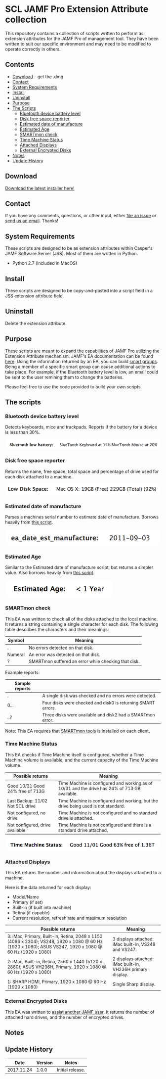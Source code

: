 # SCL JAMF Pro Extension Attribute collection

This repository contains a collection of scripts written to perform as extension attributes for the JAMF Pro of management tool. They have been written to suit our specific environment and may need to be modified to operate correctly in others. 

## Contents

* [Download](#download) - get the .dmg
* [Contact](#contact)
* [System Requirements](#system-requirements)
* [Install](#install)
* [Uninstall](#uninstall)
* [Purpose](#purpose)
* [The Scripts](#scripts)
  * [Bluetooth device battery level](#bluetooth-device-battery-level)
  * [Disk free space reporter](#disk-free-space-reporter)
  * [Estimated date of manufacture](#estimated-date-of-manufacture)
  * [Estimated Age](#estimated-age)
  * [SMARTmon check](#smartmon-check)
  * [Time Machine Status](#time-machine-status)
  * [Attached Displays](#attached-displays)
  * [External Encrypted Disks](#external-encrypted-disks)
* [Notes](#notes)
* [Update History](#update-history)

## Download

[Download the latest installer here!](../../releases/)

## Contact

If you have any comments, questions, or other input, either [file an issue](../../issues) or [send us an email](mailto:mlib-its-mac-github@lists.utah.edu). Thanks!

## System Requirements
These scripts are designed to be as extension attributes within Casper's JAMF Software Server (JSS). Most of them are written in Python.

* Python 2.7 (included in MacOS)

## Install

These scripts are designed to be copy-and-pasted into a script field in a JSS extension attribute field.

## Uninstall

Delete the extension attribute.

## Purpose

These scripts are meant to expand the capabilities of JAMF Pro utilizing the Extension Attribute mechanism. JAMF's EA documentation can be found [here](http://docs.jamf.com/10.0.0/jamf-pro/administrator-guide/Computer_Extension_Attributes.html). Using the information returned by an EA, you can build [smart groups](http://docs.jamf.com/10.0.0/jamf-pro/administrator-guide/Smart_Computer_Groups.html). Being a member of a specific smart group can cause additional actions to take place. For example, if the Bluetooth battery level is low, an email could be sent to the user remining them to change the batteries.

Please feel free to use the code provided to build your own scripts.

## The scripts

### Bluetooth device battery level

Detects keyboards, mice and trackpads. Reports if the battery for a device is less than 30%.

![Bluetooth battery display](imgs/bluetooth.png)



### Disk free space reporter

Returns the name, free space, total space and percentage of drive used for each disk attached to a machine.

![](imgs/diskspace.png)



### Estimated date of manufacture

Parses a machines serial number to estimate date of manufacture. Borrows heavily from [this script](https://github.com/pudquick/pyMacWarranty/blob/master/getwarranty.py).

![](imgs/manufacturedate.png)



### Estimated Age

Similar to the Estimated date of manufacture script, but returns a simpler value. Also borrows heavily from [this script](https://github.com/pudquick/pyMacWarranty/blob/master/getwarranty.py).

![](imgs/estimatedage.png)



### SMARTmon check

This EA was written to check all of the disks attached to the local machine. It returns a string containing a single character for each disk. The following table describes the characters and their meanings:

| Symbol  | Meaning                                  |
| ------- | ---------------------------------------- |
| .       | No errors detected on that disk.         |
| Numeral | An error was detected on that disk.      |
| ?       | SMARTmon suffered an error while checking that disk. |

Example reports:

| Sample reports |                                          |
| -------------- | ---------------------------------------- |
| .              | A single disk was checked and no errors were detected. |
| 0...           | Four disks were checked and disk0 is returning SMART errors. |
| ..?            | Three disks were available and disk2 had a SMARTmon error. |

Note: This EA requires that [SMARTmon tools](https://www.smartmontools.org/) is installed on each client.



### Time Machine Status

This EA checks if Time Machine itself is configured, whether a Time Machine volume is available, and the current capacity of the Time Machine volume.

| Possible returns                 | Meaning                                  |
| -------------------------------- | ---------------------------------------- |
| Good 10/31 Good 24% free of 713G | Time Machine is configured and working as of 10/31 and the drive has 24% of 713 GB available. |
| Last Backup: 11/02 Not SCL drive | Time Machine is configured and working, but the drive being used is not standard. |
| Not configured, no drive         | Time Machine is not configured and no standard drive is attached. |
| Not configured, drive available  | Time Machine is not configured and there is a standard drive attached. |

![](imgs/timemachine.png)

### Attached Displays

This EA returns the number and information about the displays attached to a machine.

Here is the data returned for each display:
* Model/Name
* Primary (if set)
* Built-in (if built into machine)
* Retina (if capable)
* Current resolution, refresh rate and maximum resolution

| Possible returns                         | Meaning                                  |
| ---------------------------------------- | ---------------------------------------- |
| 3: iMac, Primary, Built-in, Retina, 2048 x 1152 (4096 x 2304); VS248, 1920 x 1080 @ 60 Hz (1920 x 1080); ASUS VS247, 1920 x 1080 @ 60 Hz (1920 x 1080) | 3 displays attached: iMac built-in, VS248 and VS247. |
| 2: iMac, Built-in, Retina, 2560 x 1440 (5120 x 2880); ASUS VH236H, Primary, 1920 x 1080 @ 60 Hz (1920 x 1080) | 2 displays attached: iMac built-in, VH236H primary display. |
| 1: SHARP HDMI, Primary, 1920 x 1080 @ 60 Hz (1920 x 1080) | Single Sharp display.                    |


### External Encrypted Disks

This EA was written to [assist another JAMF user](https://www.jamf.com/jamf-nation/discussions/25854/inventory-report-external-hard-drive). It returns the number of attached hard drives, and the number of encrypted drives.



## Notes



## Update History

| Date       | Version | Notes            |
| ---------- | ------- | ---------------- |
| 2017.11.24 | 1.0.0   | Initial release. |
